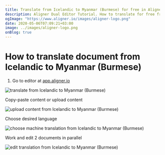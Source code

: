 ```yaml
---
title: Translate from Icelandic to Myanmar (Burmese) for free in Aligner Editor
description: Aligner Dual Editor Tutorial. How to translate for free from Icelandic to Myanmar (Burmese). Aligner is multilingual document management platform. 
ogImage: "https://www.aligner.io/images/aligner-logo.png"
date: 2020-05-06T07:09:21+03:00
image: ../images/aligner-logo.png
onBlog: true
---
```


# How to translate document from Icelandic to Myanmar (Burmese)

1. Go to editor at [app.aligner.io](https://app.aligner.io "Aligner App web page")

![translate from Icelandic to Myanmar (Burmese)](../aligner-blank-editor.png "translate from Icelandic to Myanmar (Burmese)")

Copy-paste content or upload content

![upload content from Icelandic to Myanmar (Burmese)](../aligner-uploaded-document.png "upload content from Icelandic to Myanmar (Burmese)")

Choose desired language

![choose machine translation from Icelandic to Myanmar (Burmese)](../aligner-language-dropdown.png "choose machine translation from Icelandic to Myanmar (Burmese)")

Work and edit 2 documents in parallel

![edit translation from Icelandic to Myanmar (Burmese)](../aligner-double-sitded-editor.png "edit translation from Icelandic to Myanmar (Burmese)")

